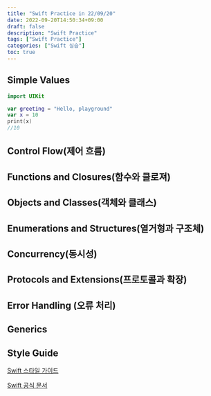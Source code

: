 ```yaml
---
title: "Swift Practice in 22/09/20"
date: 2022-09-20T14:50:34+09:00
draft: false
description: "Swift Practice"
tags: ["Swift Practice"]
categories: ["Swift 실습"]
toc: true
---
```


## Simple Values
```Swift
import UIKit

var greeting = "Hello, playground"
var x = 10
print(x)
//10
```
## Control Flow(제어 흐름)

## Functions and Closures(함수와 클로져)

## Objects and Classes(객체와 클래스)

## Enumerations and Structures(열거형과 구조체)

## Concurrency(동시성)

## Protocols and Extensions(프로토콜과 확장)

## Error Handling (오류 처리)

## Generics

## Style Guide

[Swift 스타일 가이드](https://github.com/swift-kr/swift-style-guide-raywenderlich/blob/master/ko_style_guide.md#control-flow)

[Swift 공식 문서](https://www.swift.org)